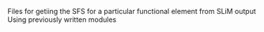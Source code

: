 Files for getiing the SFS for a particular functional element from SLiM output
Using previously written modules
